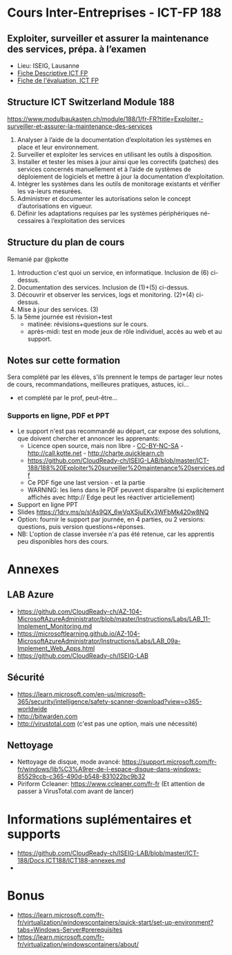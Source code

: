 # Cours Inter-Entreprises - ICT-FP 188
## Exploiter, surveiller et assurer la maintenance des services, prépa. à l’examen
* Lieu: ISEIG, Lausanne
* [Fiche Descriptive ICT FP](https://github.com/CloudReady-ch/ISEIG-LAB/blob/master/ICT-188/Module_188_Exploiter%2C%20surveiller%20et%20assurer%20la%20maintenance%20des%20services.pdf)
* [Fiche de l'évaluation, ICT FP](https://github.com/CloudReady-ch/ISEIG-LAB/blob/master/ICT-188/188%20evaluations.pdf)

## Structure ICT Switzerland Module 188
https://www.modulbaukasten.ch/module/188/1/fr-FR?title=Exploiter,-surveiller-et-assurer-la-maintenance-des-services
1. Analyser à l’aide de la documentation d’exploitation les systèmes en
place et leur environnement.
2. Surveiller et exploiter les services en utilisant les outils à disposition.
3. Installer et tester les mises à jour ainsi que les correctifs (patches)
des services concernés manuellement et à l’aide de systèmes de
déploiement de logiciels et mettre à jour la documentation d’exploitation.
4. Intégrer les systèmes dans les outils de monitorage existants et vérifier les va-leurs mesurées.
5. Administrer et documenter les autorisations selon le concept d’autorisations en vigueur.
6. Définir les adaptations requises par les systèmes périphériques né-
cessaires à l’exploitation des services

## Structure du plan de cours
Remanié par @pkotte
1. Introduction c'est quoi un service, en informatique. Inclusion de (6) ci-dessus.
2. Documentation des services. Inclusion de (1)+(5) ci-dessus.
3. Découvrir et observer les services, logs et monitoring. (2)+(4) ci-dessus.
4. Mise à jour des services. (3)
5. la 5ème journée est révision+test
   * matinée: révisions+questions sur le cours.
   * après-midi: test en mode jeux de rôle individuel, accès au web et au support.

## Notes sur cette formation
Sera complété par les élèves, s'ils prennent le temps de partager leur notes de cours, recommandations, meilleures pratiques, astuces, ici...
* et complété par le prof, peut-être...

### Supports en ligne, PDF et PPT
* Le support n'est pas recommandé au départ, car expose des solutions, que doivent chercher et annoncer les apprenants: 
  * Licence open source, mais non libre - [CC-BY-NC-SA](https://creativecommons.org/licenses/by-nc-sa/4.0/) - http://call.kotte.net - http://charte.quicklearn.ch 
  * https://github.com/CloudReady-ch/ISEIG-LAB/blob/master/ICT-188/188%20Exploiter%20surveiller%20maintenance%20services.pdf
  * Ce PDF fige une last version - et la partie
  * WARNING: les liens dans le PDF peuvent disparaître (si explicitement affichés avec http:// Edge peut les réactiver articiellement)
*  Support en ligne PPT
  * Slides https://1drv.ms/p/s!As9QX_6wVqXSjuEKv3WFbMk420w8NQ
  * Option: fournir le support par journée, en 4 parties, ou 2 versions: questions, puis version questions+réponses.
  * NB: L'option de classe inversée n'a pas été retenue, car les apprentis peu disponibles hors des cours.

# Annexes
## LAB Azure
* https://github.com/CloudReady-ch/AZ-104-MicrosoftAzureAdministrator/blob/master/Instructions/Labs/LAB_11-Implement_Monitoring.md
* https://microsoftlearning.github.io/AZ-104-MicrosoftAzureAdministrator/Instructions/Labs/LAB_09a-Implement_Web_Apps.html
* https://github.com/CloudReady-ch/ISEIG-LAB

## Sécurité
* https://learn.microsoft.com/en-us/microsoft-365/security/intelligence/safety-scanner-download?view=o365-worldwide
* http://bitwarden.com
* http://virustotal.com (c'est pas une option, mais une nécessité)

## Nettoyage
* Nettoyage de disque, mode avancé: https://support.microsoft.com/fr-fr/windows/lib%C3%A9rer-de-l-espace-disque-dans-windows-85529ccb-c365-490d-b548-831022bc9b32
* Piriform Ccleaner: https://www.ccleaner.com/fr-fr (Et attention de passer à VirusTotal.com avant de lancer)

# Informations suplémentaires et supports
* https://github.com/CloudReady-ch/ISEIG-LAB/blob/master/ICT-188/Docs.ICT188/ICT188-annexes.md
* 
# Bonus
* https://learn.microsoft.com/fr-fr/virtualization/windowscontainers/quick-start/set-up-environment?tabs=Windows-Server#prerequisites
* https://learn.microsoft.com/fr-fr/virtualization/windowscontainers/about/

